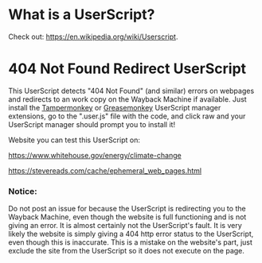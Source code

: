 # What is a UserScript?
Check out: https://en.wikipedia.org/wiki/Userscript.

# 404 Not Found Redirect UserScript
This UserScript detects "404 Not Found" (and similar) errors on webpages and redirects to an work copy on the Wayback Machine if available. Just install the [Tampermonkey](https://www.tampermonkey.net/) or [Greasemonkey](https://addons.mozilla.org/en-US/firefox/addon/greasemonkey/) UserScript manager extensions, go to the ".user.js" file with the code, and click raw and your UserScript manager should prompt you to install it!

Website you can test this UserScript on:

https://www.whitehouse.gov/energy/climate-change

https://stevereads.com/cache/ephemeral_web_pages.html

### Notice:
Do not post an issue for because the UserScript is redirecting you to the Wayback Machine, even though the website is full functioning and is not giving an error. It is almost certainly not the UserScript's fault. It is very likely the website is simply giving a 404 http error status to the UserScript, even though this is inaccurate. This is a mistake on the website's part, just exclude the site from the UserScript so it does not execute on the page.
